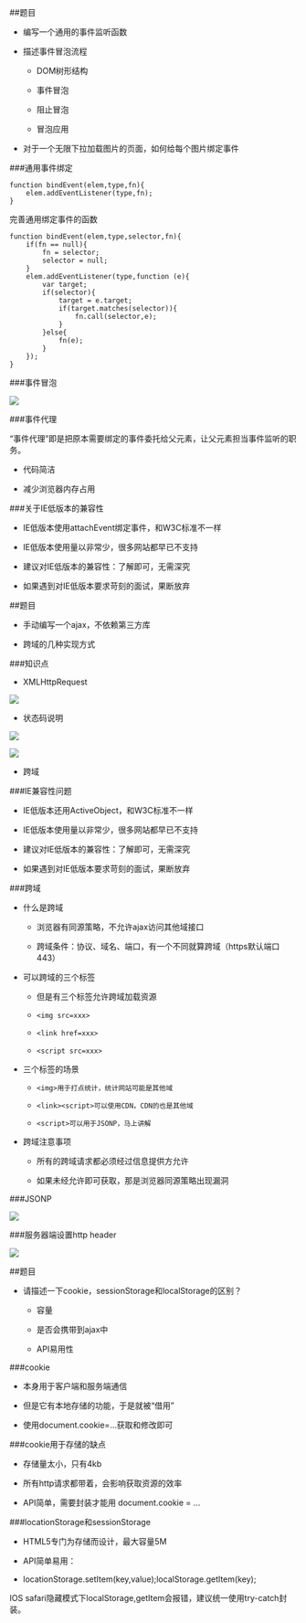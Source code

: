 ##题目

- 编写一个通用的事件监听函数

- 描述事件冒泡流程

    - DOM树形结构
    
    - 事件冒泡
    
    - 阻止冒泡
    
    - 冒泡应用
    

        

- 对于一个无限下拉加载图片的页面，如何给每个图片绑定事件




###通用事件绑定

```
function bindEvent(elem,type,fn){
    elem.addEventListener(type,fn);
}

```

完善通用绑定事件的函数
```
function bindEvent(elem,type,selector,fn){
    if(fn == null){
        fn = selector;
        selector = null;
    }
    elem.addEventListener(type,function (e){
        var target;
        if(selector){
            target = e.target;
            if(target.matches(selector)){
                fn.call(selector,e);
            }
        }else{
            fn(e);
        }
    });
}

```






###事件冒泡

![](/assets/360截图20171003152545764.jpg)




###事件代理

“事件代理”即是把原本需要绑定的事件委托给父元素，让父元素担当事件监听的职务。


- 代码简洁

- 减少浏览器内存占用





###关于IE低版本的兼容性

- IE低版本使用attachEvent绑定事件，和W3C标准不一样

- IE低版本使用量以非常少，很多网站都早已不支持

- 建议对IE低版本的兼容性：了解即可，无需深究

- 如果遇到对IE低版本要求苛刻的面试，果断放弃












##题目

- 手动编写一个ajax，不依赖第三方库

- 跨域的几种实现方式




###知识点

- XMLHttpRequest

![](/assets/360截图20171003162014787.jpg)



- 状态码说明

![](/assets/360截图20171003205936235.jpg)

![](/assets/360截图20171003210121533.jpg)




- 跨域




###IE兼容性问题

- IE低版本还用ActiveObject，和W3C标准不一样

- IE低版本使用量以非常少，很多网站都早已不支持

- 建议对IE低版本的兼容性：了解即可，无需深究

- 如果遇到对IE低版本要求苛刻的面试，果断放弃





###跨域

- 什么是跨域

    - 浏览器有同源策略，不允许ajax访问其他域接口
    
    - 跨域条件：协议、域名、端口，有一个不同就算跨域（https默认端口443）


- 可以跨域的三个标签

    - 但是有三个标签允许跨域加载资源
    
    - `<img src=xxx>`
    
    - `<link href=xxx>`
    
    - `<script src=xxx>`


- 三个标签的场景

    - `<img>用于打点统计，统计网站可能是其他域`

    - `<link><script>可以使用CDN，CDN的也是其他域`

    - `<script>可以用于JSONP，马上讲解`


- 跨域注意事项

    - 所有的跨域请求都必须经过信息提供方允许
    
    - 如果未经允许即可获取，那是浏览器同源策略出现漏洞






###JSONP

![](/assets/360截图20171003212654923.jpg)






###服务器端设置http header

![](/assets/360截图20171003213253756.jpg)








##题目

- 请描述一下cookie，sessionStorage和localStorage的区别？

    - 容量
    
    - 是否会携带到ajax中
    
    - API易用性





###cookie

- 本身用于客户端和服务端通信

- 但是它有本地存储的功能，于是就被“借用”

- 使用document.cookie=...获取和修改即可




###cookie用于存储的缺点

- 存储量太小，只有4kb

- 所有http请求都带着，会影响获取资源的效率

- API简单，需要封装才能用 document.cookie = ...






###locationStorage和sessionStorage

- HTML5专门为存储而设计，最大容量5M

- API简单易用：

- locationStorage.setItem(key,value);localStorage.getItem(key);


IOS safari隐藏模式下localStorage,getItem会报错，建议统一使用try-catch封装。